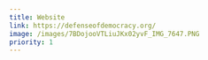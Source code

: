 ```yaml
---
title: Website
link: https://defenseofdemocracy.org/
image: /images/7BDojooVTLiuJKx02yvF_IMG_7647.PNG
priority: 1
---
```


